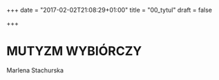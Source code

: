 +++
date = "2017-02-02T21:08:29+01:00"
title = "00_tytul"
draft = false

+++

MUTYZM WYBIÓRCZY
================

Marlena Stachurska
